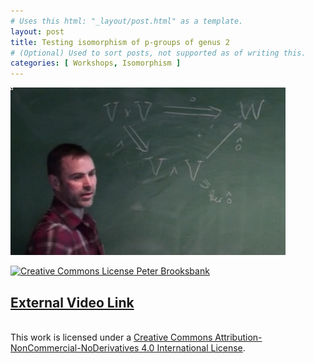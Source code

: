 ```yaml
---
# Uses this html: "_layout/post.html" as a template.
layout: post 
title: Testing isomorphism of p-groups of genus 2
# (Optional) Used to sort posts, not supported as of writing this.
categories: [ Workshops, Isomorphism ]
---
```


![](/uploads/images/Brooksbank-BIRS-2014.png)


<a rel="license" href="http://creativecommons.org/licenses/by-nc-nd/4.0/" target="_blank">
<img alt="Creative Commons License" style="border-width:0" src="https://i.creativecommons.org/l/by-nc-nd/4.0/88x31.png" />
Peter Brooksbank
</a>

[External Video Link](http://www.birs.ca/events/2014/5-day-workshops/14w5031/videos/watch/201411181504-Brooksbank.html?jwsource=cl)
---



<br />This work is licensed under a <a rel="license" href="http://creativecommons.org/licenses/by-nc-nd/4.0/" target="_blank">Creative Commons Attribution-NonCommercial-NoDerivatives 4.0 International License</a>.
